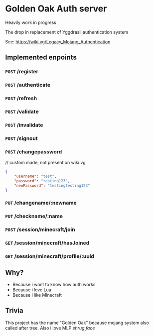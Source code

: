 # Golden Oak Auth server
Heavily work in progress

The drop in replacement of Yggdrasil authentication system

See: https://wiki.vg/Legacy_Mojang_Authentication
## Implemented enpoints
### `POST` /register
### `POST` /authenticate
### `POST` /refresh
### `POST` /validate
### `POST` /invalidate
### `POST` /signout
### `POST` /changepassword
// custom made, not present on wiki.vg
```json
{
    "username": "test",
    "password": "testing123",
    "newPassword": "testingtesting123"
}
```
### `PUT` /changename/:newname
### `PUT` /checkname/:name
### `POST` /session/minecraft/join
### `GET` /session/minecraft/hasJoined
### `GET` /session/minecraft/profile/:uuid

## Why?
- Because i want to know how auth works
- Because i love Lua
- Because i like Minecraft
## Trivia
This project has the name "Golden Oak" because mojang system also called after tree. Also i love MLP *shrug face*